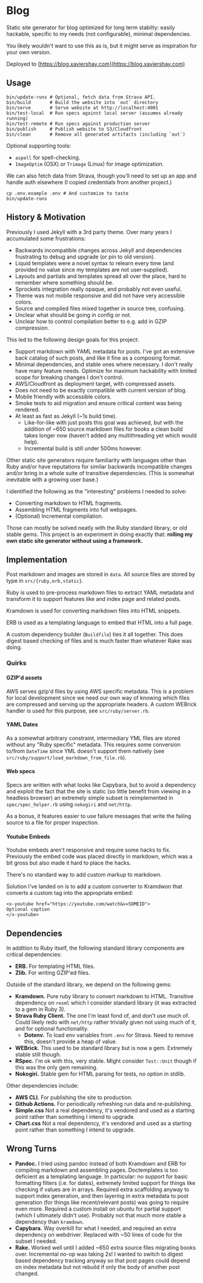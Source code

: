 # Blog

Static site generator for blog optimized for long term stabilty: easily
hackable, specific to my needs (not configurable), minimal dependencies.

You likely wouldn't want to use this as is, but it might serve as inspiration
for your own version.

Deployed to [https://blog.xaviershay.com](https://blog.xaviershay.com)

## Usage

    bin/update-runs # Optional, fetch data from Strava API.
    bin/build       # Build the website into `out` directory
    bin/serve       # Serve website at http://localhost:4001
    bin/test-local  # Run specs against local server (assumes already running)
    bin/test-remote # Run specs against production server
    bin/publish     # Publish website to S3/Cloudfront
    bin/clean       # Remove all generated artifacts (including `out`)

Optional supporting tools:

* `aspell` for spell-checking.
* `ImageOptim` (OSX) or `Trimage` (Linux) for image optimization.

We can also fetch data from Strava, though you'll need to set up an app and handle auth elsewhere (I copied credentials from another project.)

    cp .env.example .env # And customize to taste
    bin/update-runs

## History & Motivation

Previously I used Jekyll with a 3rd party theme. Over many years I accumulated
some frustrations:

* Backwards incompatible changes across Jekyll and dependencies frustrating to
  debug and upgrade (or pin to old version).
* Liquid templates were a novel syntax to relearn every time (and provided no
  value since my templates are not user-supplied).
* Layouts and partials and templates spread all over the place, hard to
  remember where something should be.
* Sprockets integration really opaque, and probably not even useful.
* Theme was not mobile responsive and did not have very accessible colors.
* Source and compiled files mixed together in source tree, confusing.
* Unclear what should be going in config or not.
* Unclear how to control compilation better to e.g. add in GZIP compression.

This led to the following design goals for this project:

* Support markdown with YAML metadata for posts. I've got an extensive back
  catalog of such posts, and like it fine as a composing format.
* Minimal dependencies, and stable ones where necessary.  I don't really have
  many feature needs. Optimize for maximum hackability with limited scope for
  breaking changes I don't control.
* AWS/Cloudfront as deployment target, with compressed assets.
* Does not need to be exactly compatible with current version of blog.
* Mobile friendly with accessible colors.
* Smoke tests to aid migration and ensure critical content was being rendered.
* At least as fast as Jekyll (~1s build time).
  * Like-for-like with just posts this goal was achieved, but with the addition
    of ~650 source markdown files for books a clean build takes longer now
    (haven't added any multithreading yet which would help).
  * Incremental build is still under 500ms however.

Other static site generators require familiarity with languages other than Ruby
and/or have reputations for similar backwards incompatible changes and/or bring
in a whole suite of transitive dependencies. (This is somewhat inevitable with
a growing user base.)

I identified the following as the "interesting" problems I needed to
solve:

* Converting markdown to HTML fragments.
* Assembling HTML fragments into full webpages.
* (Optional) Incremental compilation.

Those can mostly be solved neatly with the Ruby standard library, or old stable
gems. This project is an experiment in doing exactly that: **rolling my own
static site generator without using a framework.**

## Implementation

Post markdown and images are stored in `data`. All source files are stored by
type in `src/{ruby,erb,static}`.

Ruby is used to pre-process markdown files to extract YAML metadata and
transform it to support features like and index page and related posts.

Kramdown is used for converting markdown files into HTML snippets.

ERB is used as a templating language to embed that HTML into a full page.

A custom dependency builder (`Buildfile`) ties it all together.
This does digest based checking of files and is much faster than whatever Rake
was doing.

### Quirks

#### GZIP'd assets

AWS serves gzip'd files by using AWS specific metadata. This is a problem for
local development since we need our own way of knowing which files are
compressed and serving up the appropriate headers. A custom WEBrick handler is
used for this purpose, see `src/ruby/server.rb`.

#### YAML Dates

As a somewhat arbitrary constraint, intermediary YML files are stored without
any "Ruby specific" metadata. This requires some conversion to/from `DateTime`
since YML doesn't support them natively (see
`src/ruby/support/load_markdown_from_file.rb`).

#### Web specs

Specs are written with what looks like Capybara, but to avoid a dependency and
exploit the fact that the site is static (so little benefit from viewing in a
headless browser) an extremely simple subset is reimplemented in
`spec/spec_helper.rb` using `nokogiri` and `net/http`.

As a bonus, it features easier to use failure messages that write the failing
source to a file for proper inspection.

#### Youtube Embeds

Youtube embeds aren't responsive and require some hacks to fix. Previously the
embed code was placed directly in markdown, which was a bit gross but also made
it hard to place the hacks.

There's no standard way to add custom markup to markdown.

Solution I've landed on is to add a custom converter to Kramdwon that converts
a custom tag into the appropriate embed:

    <x-youtube href="https://youtube.com/watch&v=SOMEID">
    Optional caption
    </x-youtube>

## Dependencies

In addition to Ruby itself, the following standard library components are
critical dependencies:

* **ERB.** For templating HTML files.
* **Zlib.** For writing GZIP'ed files.

Outside of the standard library, we depend on the following gems:

* **Kramdown.** Pure ruby library to convert markdown to HTML. Transitive
  dependency on `rexml` which I consider standard library (it was extracted
  to a gem in Ruby 3).
* **Strava Ruby Client.** The one I'm least fond of, and don't use much of.
  Could likely redo with `net/http` rather trivially given not using much of
  it, and for optional functionality.
  * **Dotenv.** To load env variables from `.env` for Strava. Need to remove
    this, doesn't provide a heap of value.
* **WEBrick.** This used to be standard library but is now a gem. Extremely
  stable still though.
* **RSpec.** I'm ok with this, very stable. Might consider `Test::Unit`
  though if this was the only gem remaining.
* **Nokogiri.** Stable gem for HTML parsing for tests, no option in stdlib.

Other dependencies include:

* **AWS CLI.** For publishing the site to production.
* **Github Actions.** For periodically refreshing run data and re-publishing.
* **Simple.css** Not a real dependency, it's vendored and used as a starting
  point rather than something I intend to upgrade.
* **Chart.css** Not a real dependency, it's vendored and used as a starting
  point rather than something I intend to upgrade.

## Wrong Turns

* **Pandoc.** I tried using pandoc instead of both Kramdown and ERB for
  compiling markdown and assembling pages. Doctemplates is too deficient as a
  templating language. In particular: no support for basic formatting filters
  (i.e. for dates), extremely limited support for things like checking if
  values are in arrays. Required extra scaffolding anyway to support index
  generation, and then layering in extra metadata to post generation (for
  things like recent/relevant posts) was going to require even more. Required a
  custom install on ubuntu for partial support (which I ultimately didn't use).
  Probably not that much more stable a dependency than `kramdown`.
* **Capybara.** Way overkill for what I needed, and required an extra
  dependency on webdriver. Replaced with ~50 lines of code for the subset I
  needed.
* **Rake.** Worked well until I added ~650 extra source files migrating books
  over. Incremental no-op was taking 2s! I wanted to switch to digest based
  dependency tracking anyway so that post pages could depend on index metadata
  but not rebuild if only the body of another post changed.
